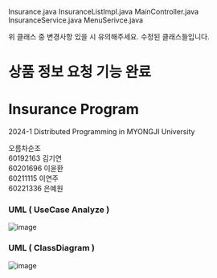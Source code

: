 Insurance.java
InsuranceListImpl.java
MainController.java
InsuranceService.java
MenuSerivce.java

위 클래스 중 변경사항 있을 시 유의해주세요. 수정된 클래스들입니다.

# 상품 정보 요청 기능 완료

# Insurance Program
2024-1 Distributed Programming in MYONGJI University

오름차순조
<br>
60192163 김기연
<br>
60201696 이윤환
<br>
60211115 이연주
<br>
60221336 은예원


### UML ( UseCase Analyze )
![image](https://github.com/buaii/Insurance2024_AscendingTeam/assets/129252044/22d648ee-ff19-4047-a961-e62179a0fa68)


### UML ( ClassDiagram )
![image](https://github.com/buaii/Insurance2024_AscendingTeam/assets/129252044/d110a4a1-5540-4dc0-ae36-899891224884)
